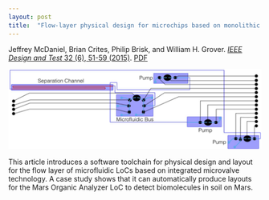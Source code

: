 ```yaml
---
layout: post
title:  "Flow-layer physical design for microchips based on monolithic membrane valves"
---
```


Jeffrey McDaniel, Brian Crites, Philip Brisk, and William H. Grover.  [*IEEE Design and Test* 32 (6), 51-59 (2015)](http://ieeexplore.ieee.org/document/7294668/).  [PDF](/assets/flow-layer-design.pdf)

<img src="/assets/flow-layer-design.png">

This article introduces a software toolchain for physical design and layout for the flow layer of microfluidic LoCs based on integrated microvalve technology. A case study shows that it can automatically produce layouts for the Mars Organic Analyzer LoC to detect biomolecules in soil on Mars.


